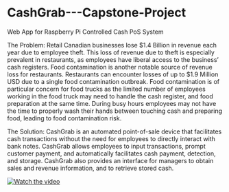 # CashGrab---Capstone-Project
Web App for Raspberry Pi Controlled Cash PoS System

The Problem:
  Retail Canadian businesses lose $1.4 Billion in revenue each year due to employee theft. This loss of revenue due to theft is especially prevalent in restaurants, as employees have liberal access to the business’ cash registers. 
Food contamination is another notable source of revenue loss for restaurants. Restaurants can encounter losses of up to $1.9 Million USD due to a single food contamination outbreak. 
Food contamination is of particular concern for food trucks as the limited number of employees working in the food truck may need to handle the cash register, and food preparation at the same time. 
During busy hours employees may not have the time to properly wash their hands between touching cash and preparing food, leading to food contamination risk.

The Solution:
  CashGrab is an automated point-of-sale device that facilitates cash transactions without the need for employees to directly interact with bank notes. CashGrab allows employees to input transactions, prompt customer payment, and automatically facilitates cash payment, detection, and storage. 
CashGrab also provides an interface for managers to obtain sales and revenue information, and to retrieve stored cash.

[![Watch the video](https://img.youtube.com/vi/CsshI4wKIHE/1.jpg)](https://www.youtube.com/watch?v=CsshI4wKIHE)


